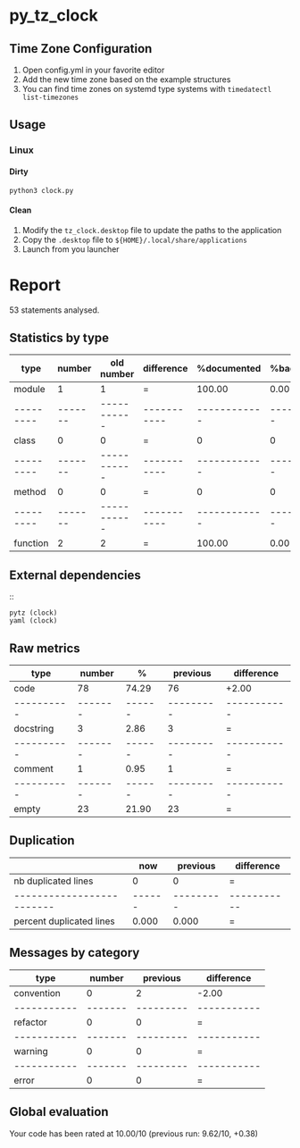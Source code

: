 # py_tz_clock

## Time Zone Configuration
1. Open config.yml in your favorite editor
2. Add the new time zone based on the example structures
3. You can find time zones on systemd type systems with `timedatectl list-timezones`

## Usage
### Linux
#### Dirty
`python3 clock.py`

#### Clean
1. Modify the `tz_clock.desktop` file to update the paths to the application
2. Copy the `.desktop` file to `${HOME}/.local/share/applications`
3. Launch from you launcher

Report
======
53 statements analysed.

Statistics by type
------------------

|type     |number |old number |difference |%documented |%badname |
|---------|-------|-----------|-----------|------------|---------|
|module   |1      |1          |=          |100.00      |0.00     |
|---------|-------|-----------|-----------|------------|---------|
|class    |0      |0          |=          |0           |0        |
|---------|-------|-----------|-----------|------------|---------|
|method   |0      |0          |=          |0           |0        |
|---------|-------|-----------|-----------|------------|---------|
|function |2      |2          |=          |100.00      |0.00     |



External dependencies
---------------------
::

    pytz (clock)
    yaml (clock)



Raw metrics
-----------

|type      |number |%     |previous |difference |
|----------|-------|------|---------|-----------|
|code      |78     |74.29 |76       |+2.00      |
|----------|-------|------|---------|-----------|
|docstring |3      |2.86  |3        |=          |
|----------|-------|------|---------|-----------|
|comment   |1      |0.95  |1        |=          |
|----------|-------|------|---------|-----------|
|empty     |23     |21.90 |23       |=          |



Duplication
-----------

|                         |now   |previous |difference |
|-------------------------|------|---------|-----------|
|nb duplicated lines      |0     |0        |=          |
|-------------------------|------|---------|-----------|
|percent duplicated lines |0.000 |0.000    |=          |



Messages by category
--------------------

|type       |number |previous |difference |
|-----------|-------|---------|-----------|
|convention |0      |2        |-2.00      |
|-----------|-------|---------|-----------|
|refactor   |0      |0        |=          |
|-----------|-------|---------|-----------|
|warning    |0      |0        |=          |
|-----------|-------|---------|-----------|
|error      |0      |0        |=          |



Global evaluation
-----------------
Your code has been rated at 10.00/10 (previous run: 9.62/10, +0.38)

